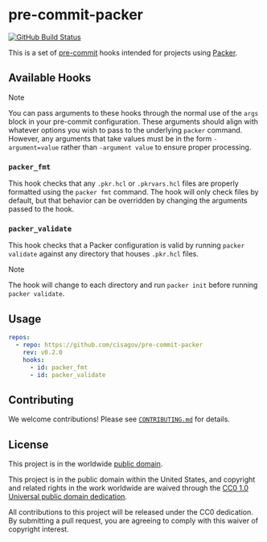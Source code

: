 # pre-commit-packer #

[![GitHub Build Status](https://github.com/cisagov/pre-commit-packer/workflows/build/badge.svg)](https://github.com/cisagov/pre-commit-packer/actions)

This is a set of [pre-commit](https://pre-commit.com) hooks intended for
projects using [Packer](https://www.packer.io/).

## Available Hooks ##

> [!NOTE]
> You can pass arguments to these hooks through the normal use of the `args` block
> in your pre-commit configuration. These arguments should align with whatever options
> you wish to pass to the underlying `packer` command. However, any arguments that
> take values must be in the form `-argument=value` rather than `-argument value`
> to ensure proper processing.

### `packer_fmt` ###

This hook checks that any `.pkr.hcl` or `.pkrvars.hcl` files are properly formatted
using the `packer fmt` command. The hook will only check files by default, but that
behavior can be overridden by changing the arguments passed to the hook.

### `packer_validate` ###

This hook checks that a Packer configuration is valid by running `packer validate`
against any directory that houses `.pkr.hcl` files.

> [!NOTE]
> The hook will change to each directory and run `packer init` before running
> `packer validate`.

## Usage ##

```yaml
repos:
  - repo: https://github.com/cisagov/pre-commit-packer
    rev: v0.2.0
    hooks:
      - id: packer_fmt
      - id: packer_validate
```

## Contributing ##

We welcome contributions!  Please see [`CONTRIBUTING.md`](CONTRIBUTING.md) for
details.

## License ##

This project is in the worldwide [public domain](LICENSE).

This project is in the public domain within the United States, and
copyright and related rights in the work worldwide are waived through
the [CC0 1.0 Universal public domain
dedication](https://creativecommons.org/publicdomain/zero/1.0/).

All contributions to this project will be released under the CC0
dedication. By submitting a pull request, you are agreeing to comply
with this waiver of copyright interest.
